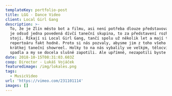 ```yaml
---
templateKey: portfolio-post
title: LGG - Dance Video
client: Local Girl Gang
description: >-
  To, že je Zlín město bot a filmu, asi není potřeba dlouze představovat. Ale že
  je odsud jedna povedená dívčí taneční skupina, to za představení rozhodně
  stojí. Říkají si Local Girl Gang, tančí spolu už několik let a mají toho v
  repertoáru fakt hodně. Proto si nás pozvaly, abysme jim z toho všeho udělali
  krátkej taneční showreel. Holky to na nás vybalily ve velkým, tělocvična málem
  spadla a my se docela slušně zapotili. Ale upřímně, nezapotili byste se taky?
date: 2018-10-15T08:31:03.603Z
coop: Director - Lukáš Vojáček
featuredimage: /img/lokales.png
tags:
  - MusicVideo
url: 'https://vimeo.com/231101114'
images: []
---
```


